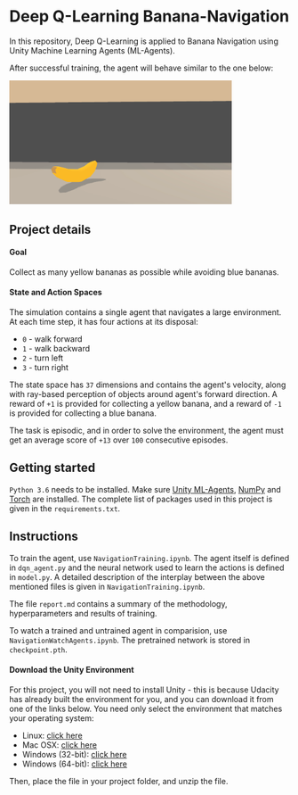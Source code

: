 # Deep Q-Learning Banana-Navigation
In this repository, Deep Q-Learning is applied to Banana Navigation using Unity Machine Learning Agents (ML-Agents). 

After successful training, the agent will behave similar to the one below:

<img src="https://github.com/Doegstra/Deep-Q-Learning-Banana-Navigation/blob/main/img/banana_trained.gif" width="400"/>

## Project details
#### Goal
Collect as many yellow bananas as possible while avoiding blue bananas. 

#### State and Action Spaces

The simulation contains a single agent that navigates a large environment.  At each time step, it has four actions at its disposal:
- `0` - walk forward 
- `1` - walk backward
- `2` - turn left
- `3` - turn right

The state space has `37` dimensions and contains the agent's velocity, along with ray-based perception of objects around agent's forward direction.  A reward of `+1` is provided for collecting a yellow banana, and a reward of `-1` is provided for collecting a blue banana. 

The task is episodic, and in order to solve the environment, the agent must get an average score of `+13` over `100` consecutive episodes.

## Getting started

`Python 3.6` needs to be installed. 
Make sure [Unity ML-Agents](https://github.com/Unity-Technologies/ml-agents/blob/master/docs/Installation.md), [NumPy](http://www.numpy.org/) and [Torch](https://pytorch.org/docs/stable/torch.html) are installed.
The complete list of packages used in this project is given in the `requirements.txt`.

## Instructions

To train the agent, use `NavigationTraining.ipynb`. 
The agent itself is defined in `dqn_agent.py` and the neural network used to learn the actions is defined in `model.py`.
A detailed description of the interplay between the above mentioned files is given in `NavigationTraining.ipynb`.

The file `report.md` contains a summary of the methodology, hyperparameters and results of training.

To watch a trained and untrained agent in comparision, use `NavigationWatchAgents.ipynb`.
The pretrained network is stored in `checkpoint.pth`.

#### Download the Unity Environment
For this project, you will not need to install Unity - this is because Udacity has already built the environment for you, and you can download it from one of the links below. You need only select the environment that matches your operating system:
- Linux: [click here](https://s3-us-west-1.amazonaws.com/udacity-drlnd/P1/Banana/Banana_Linux.zip)
- Mac OSX: [click here](https://s3-us-west-1.amazonaws.com/udacity-drlnd/P1/Banana/Banana.app.zip)
- Windows (32-bit): [click here](https://s3-us-west-1.amazonaws.com/udacity-drlnd/P1/Banana/Banana_Windows_x86.zip)
- Windows (64-bit): [click here](https://s3-us-west-1.amazonaws.com/udacity-drlnd/P1/Banana/Banana_Windows_x86_64.zip)

Then, place the file in your project folder, and unzip the file.
